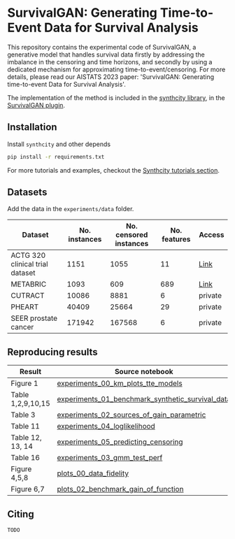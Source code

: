 # SurvivalGAN: Generating Time-to-Event Data for Survival Analysis
 
This repository contains the experimental code of SurvivalGAN, a generative model that handles survival data firstly by addressing the imbalance in the censoring and time horizons, and secondly by using a dedicated mechanism for approximating time-to-event/censoring. For more details, please read our AISTATS 2023 paper: 'SurvivalGAN: Generating time-to-event Data for Survival Analysis'. 
 
The implementation of the method is included in the [synthcity library](https://github.com/vanderschaarlab/synthcity), in the [SurvivalGAN plugin](https://github.com/vanderschaarlab/synthcity/blob/main/src/synthcity/plugins/survival_analysis/plugin_survival_gan.py).
 
## Installation
 
Install `synthcity` and other depends
```bash
pip install -r requirements.txt
```

For more tutorials and examples, checkout the [Synthcity tutorials section](https://github.com/vanderschaarlab/synthcity#-tutorials).

## Datasets

Add the data in the `experiments/data` folder.

| Dataset               | No. instances | No. censored instances | No. features | Access |
|---------------------------------|------------------------|---------------------------------|-----------------------|---------------------------|
| ACTG 320 clinical trial dataset | 1151                   | 1055                            | 11                    | [Link](https://github.com/sebp/scikit-survival/blob/master/sksurv/datasets/data/actg320.arff)                      |
| METABRIC                        | 1093                   | 609                             | 689                   | [Link](https://www.kaggle.com/datasets/raghadalharbi/breast-cancer-gene-expression-profiles-metabric)                  |
| CUTRACT                         | 10086                  | 8881                            | 6                     | private                   |
| PHEART                          | 40409                  | 25664                           | 29                    | private                   |
| SEER prostate cancer            | 171942                 | 167568                          | 6                     | private                      |

## Reproducing results

| **Result**        | **Source notebook**                                                                                                    |
|-------------------|------------------------------------------------------------------------------------------------------------------------|
| Figure 1          | [experiments_00_km_plots_tte_models](experiments/experiments_00_km_plots_tte_models.ipynb)                             |
| Table 1,2,9,10,15 | [experiments_01_benchmark_synthetic_survival_data](experiments/experiments_01_benchmark_synthetic_survival_data.ipynb) |
| Table 3           | [experiments_02_sources_of_gain_parametric](experiments/experiments_02_sources_of_gain_parametric.ipynb)               |
| Table 11          | [experiments_04_loglikelihood](experiments/experiments_04_loglikelihood.ipynb)                                         |
| Table 12, 13, 14  | [experiments_05_predicting_censoring](experiments/experiments_05_predicting_censoring.ipynb)                           |
| Table 16          | [experiments_03_gmm_test_perf](experiments/experiments_03_gmm_test_perf.ipynb)                                         |
| Figure 4,5,8      | [plots_00_data_fidelity](experiments/plots_00_data_fidelity.ipynb)                                                     |
| Figure 6,7        | [plots_02_benchmark_gain_of_function](experiments/plots_02_benchmark_gain_of_function.ipynb)                           |

## Citing
```TODO```
